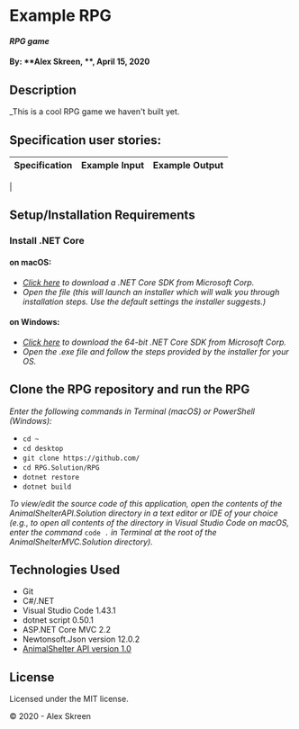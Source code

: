 # Example RPG

#### _RPG game_

#### By: **Alex Skreen, **, April 15, 2020

## Description

_This is a cool RPG game we haven't built yet.

## Specification user stories:
| Specification | Example Input | Example Output |
| ------------- |:-------------:| -------------------:|
| 



## Setup/Installation Requirements

### Install .NET Core

#### on macOS:
* _[Click here](https://dotnet.microsoft.com/download/thank-you/dotnet-sdk-2.2.106-macos-x64-installer) to download a .NET Core SDK from Microsoft Corp._
* _Open the file (this will launch an installer which will walk you through installation steps. Use the default settings the installer suggests.)_

#### on Windows:
* _[Click here](https://dotnet.microsoft.com/download/thank-you/dotnet-sdk-2.2.203-windows-x64-installer) to download the 64-bit .NET Core SDK from Microsoft Corp._
* _Open the .exe file and follow the steps provided by the installer for your OS._

## Clone the RPG repository and run the RPG

_Enter the following commands in Terminal (macOS) or PowerShell (Windows):_
* ``cd ~``
* ``cd desktop``
* ``git clone https://github.com/``
* ``cd RPG.Solution/RPG``
* ``dotnet restore``
* ``dotnet build``

_To view/edit the source code of this application, open the contents of the AnimalShelterAPI.Solution directory in a text editor or IDE of your choice (e.g., to open all contents of the directory in Visual Studio Code on macOS, enter the command_ ``code .`` _in Terminal at the root of the AnimalShelterMVC.Solution directory)._

## Technologies Used

* Git
* C#/.NET
* Visual Studio Code 1.43.1
* dotnet script 0.50.1
* ASP.NET Core MVC 2.2
* Newtonsoft.Json version 12.0.2
* [AnimalShelter API version 1.0](https://github.com)

## License

Licensed under the MIT license.

&copy; 2020 - Alex Skreen